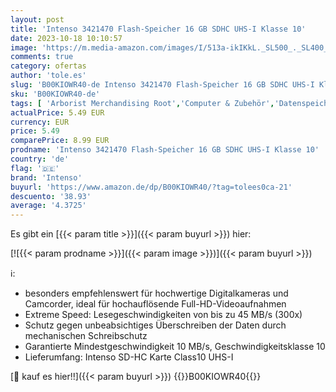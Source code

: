 ```yaml
---
layout: post
title: 'Intenso 3421470 Flash-Speicher 16 GB SDHC UHS-I Klasse 10'
date: 2023-10-18 10:10:57
image: 'https://m.media-amazon.com/images/I/513a-ikIKkL._SL500_._SL400_.jpg'
comments: true
category: ofertas
author: 'tole.es'
slug: 'B00KIOWR40-de Intenso 3421470 Flash-Speicher 16 GB SDHC UHS-I Klasse 10'
sku: 'B00KIOWR40-de'
tags: [ 'Arborist Merchandising Root','Computer & Zubehör','Datenspeicher','Elektronik & Foto','Externe Datenspeicher','SecureDigital-Cards','Speicherkarten','intenso','🇩🇪', ]
actualPrice: 5.49 EUR
currency: EUR
price: 5.49
comparePrice: 8.99 EUR
prodname: 'Intenso 3421470 Flash-Speicher 16 GB SDHC UHS-I Klasse 10'
country: 'de'
flag: '🇩🇪'
brand: 'Intenso'
buyurl: 'https://www.amazon.de/dp/B00KIOWR40/?tag=tolees0ca-21'
descuento: '38.93'
average: '4.3725'
---
```


Es gibt ein [{{< param title >}}]({{< param buyurl >}}) hier:

[![{{< param prodname >}}]({{< param image >}})]({{< param buyurl >}})

ℹ️:

- besonders empfehlenswert für hochwertige Digitalkameras und Camcorder, ideal für hochauflösende Full-HD-Videoaufnahmen
- Extreme Speed: Lesegeschwindigkeiten von bis zu 45 MB/s (300x)
- Schutz gegen unbeabsichtiges Überschreiben der Daten durch mechanischen Schreibschutz
- Garantierte Mindestgeschwindigkeit 10 MB/s, Geschwindigkeitsklasse 10
- Lieferumfang: Intenso SD-HC Karte Class10 UHS-I

[🛒 kauf es hier!!]({{< param buyurl >}})
{{<world>}}B00KIOWR40{{</world>}}
